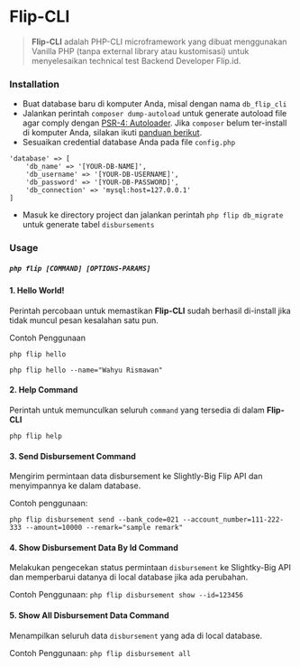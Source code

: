 # Flip-CLI

>**Flip-CLI** adalah PHP-CLI microframework yang dibuat menggunakan Vanilla PHP (tanpa external library atau kustomisasi) untuk menyelesaikan technical test Backend Developer Flip.id.

### Installation

-  Buat database baru di komputer Anda, misal dengan nama `db_flip_cli`
-  Jalankan perintah `composer dump-autoload` untuk generate autoload file agar comply dengan [PSR-4: Autoloader](https://www.php-fig.org/psr/psr-4/).
Jika `composer` belum ter-install di komputer Anda, silakan ikuti [panduan berikut](https://getcomposer.org/download/).
- Sesuaikan credential database Anda pada file `config.php`

```
'database' => [
    'db_name' => '[YOUR-DB-NAME]',
    'db_username' => '[YOUR-DB-USERNAME]',
    'db_password' => '[YOUR-DB-PASSWORD]',
    'db_connection' => 'mysql:host=127.0.0.1'
]
```
- Masuk ke directory project dan jalankan perintah `php flip db_migrate` untuk generate tabel `disbursements`

### Usage 

##### `php flip [COMMAND] [OPTIONS-PARAMS]`

#### 1. Hello World!
Perintah percobaan untuk memastikan **Flip-CLI** sudah berhasil di-install jika tidak muncul pesan kesalahan satu pun.

Contoh Penggunaan 

`php flip hello`

`php flip hello --name="Wahyu Rismawan"`

#### 2. Help Command
Perintah untuk memunculkan seluruh `command` yang tersedia di dalam **Flip-CLI**

`php flip help`

#### 3. Send Disbursement Command
Mengirim permintaan data disbursement ke Slightly-Big Flip API dan menyimpannya ke dalam database.

Contoh penggunaan: 

`php flip disbursement send --bank_code=021 --account_number=111-222-333 --amount=10000 --remark="sample remark"`

#### 4. Show Disbursement Data By Id Command
Melakukan pengecekan status permintaan `disbursement` ke Slightky-Big API dan memperbarui datanya di local database jika ada perubahan.

Contoh Penggunaan: `php flip disbursement show --id=123456`
 
#### 5. Show All Disbursement Data Command
Menampilkan seluruh data `disbursement` yang ada di local database.

Contoh Penggunaan: `php flip disbursement all`
